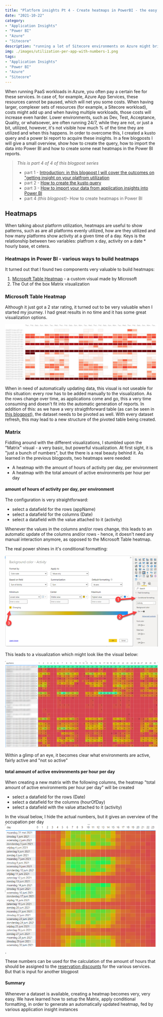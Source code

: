 ```yaml
---
title: "Platform insights Pt 4 - Create heatmaps in PowerBI - the easy way"
date: "2021-10-22"
category: 
- "Application Insights"
- "Power BI"
- "Azure"
- "Sitecore"
description: "running a lot of Sitecore environments on Azure might bring a lot of costs, as the payroll continues 24/7. This blogpost series describes how to get insights in the actual utilization (and waste)"
img: ./images/utilization-per-app-with-numbers-1.png
tags:
- "Application Insights"
- "Power BI"
- "Azure"
- "Sitecore"
---
```

When running PaaS workloads in Azure, you often pay a certain fee for these services. In case of, for example, Azure App Services, these resources cannot be paused, which will net you some costs. When having larger, complexer sets of resources (for example, a Sitecore workload), costs might add up and when having multiple workloads, those costs will increase even harder. Lower environments, such as Dev, Test, Acceptance, Quality, or whatsoever, are often running 24/7, while they are not, or just a bit, utilized, however, it's not visible how much % of the time they are utilized and when this happens. In order to overcome this, I created a kusto query and a power bi report to acquire these insights. In a few blogposts I will give a small overview, show how to create the query, how to import the data into Power BI and how to create some neat heatmaps in the Power BI reports. 

> *This is part 4 of 4 of this blogpost series* 
> * part 1  - [Introduction: in this blogpost I will cover the outcomes on "getting insight on your platfrom utilization](..\getting-insights-in-your-paas-utilization-using-app-insights-and-power-bi-part-1)
> * part 2 - [How to create the kusto query](..\getting-insights-in-your-paas-utilization-using-app-insights-and-power-bi-part-2)
> * part 3 - [How to import your data from application insights into Power BI](..\getting-insights-in-your-paas-utilization-using-app-insights-and-power-bi-part-3)
> * part 4 *(this blogpost)*- How to create heatmaps in Power BI

## Heatmaps
When talking about platform utilization, heatmaps are useful to show patterns, such as are all platforms evenly utilized, how are they utilized and how many platforms show activity at a given time of a day. Keys is the relationship between two variables: platfrom x day, activity on a date * hourly base, et cetera.

### Heatmaps in Power BI - various ways to build heatmaps
It turned out that I found two components very valuable to build heatmaps:

1. [Microsoft Table Heatmap](https://appsource.microsoft.com/en-us/product/power-bi-visuals/WA104380818?tab=Overview) - a custom visual made by Microsoft
2. The Out of the box Matrix visualization

### Microsoft Table Heatmap
Although it just got a 2 star rating, it turned out to be very valuable when I started my journey. I had great results in no time and it has some great visualization options. 

![](.\images\heatmap-custom.png)

When in need of automatically updating data, this visual is not useable for *this* situation: every row has to be added manually to the visualization. As the rows change over time, as applications come and go, this a very time consuming and doesn't fit into the automatic generation of reports. In addition of this: as we have a very straigthforward table (as can be seen in [this blogpost](..\geosearch-with-fast-search-for-sharepoint-2010-part-2-custom-pipeline-extensions)), the dataset needs to be pivoted as well. With every dataset refresh, this may lead to a new structure of the pivoted table being created.

### Matrix
Fiddling around with the different visualizations, I stumbled upon the "Matrix" visual - a very basic, but powerful visualization. At first sight, it is "just a bunch of numbers", but the there is a real beauty behind it. As learned in the previous blogposts, two heatmaps were needed:

* A heatmap with the amount of hours of activity per day, per environment
* A heatmap with the total amount of active environments per hour per day

#### amount of hours of activity per day, per environment
The configuration is very straightforward:

* select a datafield for the rows (appName)
* select a datafield for the columns (Date)
* select a datafield with the value attached to it (activity)

Whenever the values in the columns and/or rows change, this leads to an automatic update of the columns and/or rows - hence, it doesn't need any manual interaction anymore, as opposed to the Microsoft Table heatmap.

The real power shines in it's conditional formatting:

![](.\images\conditional-formatting.jpg)

This leads to a visualization which might look like the visual below:

![](.\images\utilization-per-app-with-numbers-1.png)

Within a glimp of an eye, it becomes clear what environments are active, fairly active and "not so active" 

#### total amount of active environments per hour per day
When creating a new matrix with the following columns, the heatmap "total amount of active environments per hour per day" will be created

* select a datafield for the rows (Date)
* select a datafield for the columns (hourOfDay)
* select a datafield with the value attached to it (activity)

In the visual below, I hide the actual numbers, but it gives an overview of the occupation per day
![](.\images\number-of-systems-per-hour-per-day-no-numbers.png).

These numbers can be used for the calculation of the amount of hours that should be assigned to the [reservation discounts](https://docs.microsoft.com/en-us/azure/cost-management-billing/reservations/reservation-discount-app-service) for the various services. But that is input for another blogpost

#### Summary
Whenever a dataset is available, creating a heatmap becomes very, very easy. We have learned how to setup the Matrix, apply conditional formatting, in order to generate an automatically updated heatmap, fed by various application insight instances






